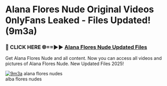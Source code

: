 # Alana Flores Nude Original Videos 0nlyFans Leaked - Files Updated! (9m3a)

<h3>🔴 CLICK HERE 🌐==►► <a href="https://tinyurl.com/yrmya6cz" rel="nofollow">Alana Flores Nude Updated Files</a></h3>

Get Alana Flores Nude and all content. Now you can access all videos and pictures of Alana Flores Nude. New Updated Files 2025!

[![9m3a](https://i.imgur.com/FMdXYCs.gif)](https://tinyurl.com/yrmya6cz)
alana flores nudes<br>
alba flores nudes
